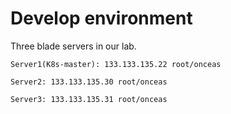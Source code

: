 # Develop environment

Three blade servers in our lab.

`Server1(K8s-master): 133.133.135.22 root/onceas`

`Server2: 133.133.135.30 root/onceas`

`Server3: 133.133.135.31 root/onceas`
